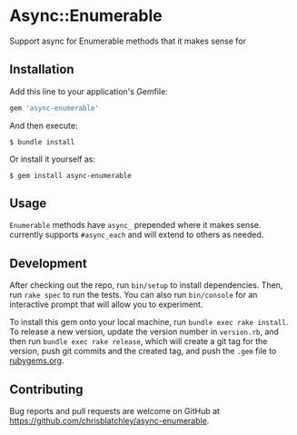 # Async::Enumerable

Support async for Enumerable methods that it makes sense for

## Installation

Add this line to your application's Gemfile:

```ruby
gem 'async-enumerable'
```

And then execute:

    $ bundle install

Or install it yourself as:

    $ gem install async-enumerable

## Usage

`Enumerable` methods have `async_` prepended where it makes sense. currently supports `#async_each` and will extend to others as needed.

## Development

After checking out the repo, run `bin/setup` to install dependencies. Then, run `rake spec` to run the tests. You can also run `bin/console` for an interactive prompt that will allow you to experiment.

To install this gem onto your local machine, run `bundle exec rake install`. To release a new version, update the version number in `version.rb`, and then run `bundle exec rake release`, which will create a git tag for the version, push git commits and the created tag, and push the `.gem` file to [rubygems.org](https://rubygems.org).

## Contributing

Bug reports and pull requests are welcome on GitHub at https://github.com/chrisblatchley/async-enumerable.
